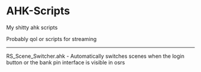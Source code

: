 # AHK-Scripts
My shitty ahk scripts


Probably qol or scripts for streaming

--------------------------------------

RS_Scene_Switcher.ahk - Automatically switches scenes when the login button or the bank pin interface is visible in osrs
